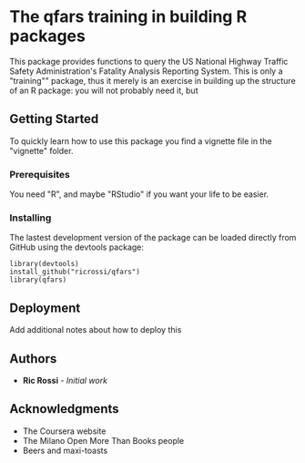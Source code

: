 # The qfars training in building R packages

This package provides functions to query the US National Highway Traffic Safety Administration's Fatality Analysis Reporting System.
This is only a "training"" package, thus it merely is an exercise in building up the structure of an R package: you will not probably need it, but

## Getting Started

To quickly learn how to use this package you find a vignette file in the "vignette" folder.

### Prerequisites

You need "R", and maybe "RStudio" if you want your life to be easier.

### Installing

The lastest development version of the package can be loaded directly from GitHub using the devtools package:

```
library(devtools)
install_github("ricrossi/qfars")
library(qfars)
```

## Deployment

Add additional notes about how to deploy this


## Authors

* **Ric Rossi** - *Initial work*


## Acknowledgments

* The Coursera website
* The Milano Open More Than Books people
* Beers and maxi-toasts
